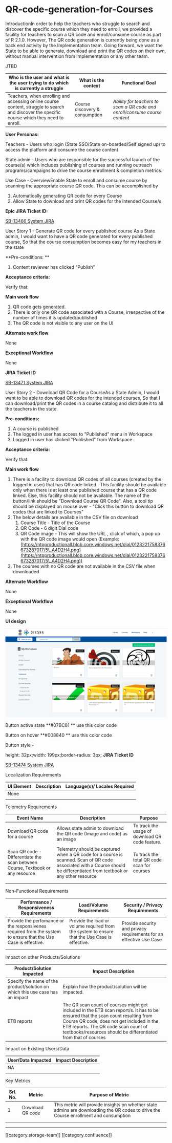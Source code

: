 # QR-code-generation-for-Courses

IntroductionIn order to help the teachers who struggle to search and discover the specific course which they need to enroll, we provided a facility for teachers to scan a QR code and enroll/consume course as part of R 2.1.0. However, The QR code generation is currently being done as a back end activity by the Implementation team. Going forward, we want the State to be able to generate, download and print the QR codes on their own, without manual intervention from Implementation or any other team.

&#x20;JTBD

| **Who is the user and what is the user trying to do which is currently a struggle**                                                          | **What is the context**        | **Functional Goal**                                                        |
| -------------------------------------------------------------------------------------------------------------------------------------------- | ------------------------------ | -------------------------------------------------------------------------- |
| Teachers, when enrolling and accessing online course content, struggle to search and discover the specific course which they need to enroll. | Course discovery & consumption | _Ability for teachers to scan a QR code and enroll/consume course content_ |

**User Personas:**

Teachers -  Users who login (State SSO/State on-boarded/Self signed up) to access the platform and consume the course content

State admin - Users who are responsible for the successful launch of the course(s) which includes publishing of courses and running outreach programs/campaigns to drive the course enrollment & completion metrics.&#x20;

Use Case - OverviewEnable State to enroll and consume course by scanning the appropriate course QR code. This can be accomplished by&#x20;

1. Automatically generating QR code for every Course&#x20;
2. Allow State to download and print QR codes for the intended Course/s&#x20;

**Epic JIRA Ticket ID:**

[SB-13466 System JIRA](https://browse/SB-13466)

User Story 1 - Generate QR code for every published course As a State admin, I would want to have a QR code generated for every published course, So that the course consumption becomes easy for my teachers in the state

\*\*Pre-conditions: \*\*

1. Content reviewer has clicked "Publish"

**Acceptance criteria:**

Verify that:

**Main work flow**

1. QR code gets generated.
2. There is only one QR code associated with a Course, irrespective of the number of times it is updated/published
3. The QR code is not visible to any user on the UI

**Alternate work flow**

None

**Exceptional Workflow**

None

**JIRA Ticket ID**

[SB-13471 System JIRA](https://browse/SB-13471)

User Story 2 - Download QR Code for a CourseAs a State Admin, I would want to be able to download QR codes for the intended courses, So that I can download/print the QR codes in a course catalog and distribute it to all the teachers in the state.

**Pre-conditions:**

1. A course is published
2. The logged in user has access to "Published" menu in Workspace
3. Logged in user has clicked "Published" from Workspace

**Acceptance criteria:**

Verify that:

**Main work flow**

1. There is a facility to download QR codes of all courses (created by the logged in user) that has QR code linked . This facility should be available only when there is at least one published course that has a QR code linked. Else, this facility should not be available. The name of the button/link should be "Download Course QR Code". Also, a tool tip should be displayed on mouse over - "Click this button to download QR codes that are linked to Courses"
2. The below details are available in the CSV file on download &#x20;
   1. Course Title - Title of the Course
   2. QR Code - 6 digit Dial code
   3. QR Code image - This will show the URL , click of which, a pop up with the QR code image would open (Example: [https://ntpproductionall.blob.core.windows.net/dial/0123221758376673287017/5\_A4D2H4.png](https://ntpproductionall.blob.core.windows.net/dial/0123221758376673287017/5\_A4D2H4.png))
3. The courses with no QR code are not available in the CSV file when downloaded&#x20;

**Alternate Workflow**

None

**Exceptional Workflow**

None

**UI design**

![](<images/storage/Download course QR code.png>)

Button active state  \*\*#07BC81 \*\* use this color code

Button on hover  \*\*#008840 \*\* use this color code

&#x20;        &#x20;

Button style -&#x20;

height: 32px;width: 199px;border-radius: 3px;           **JIRA Ticket ID**

[SB-13474 System JIRA](https://browse/SB-13474)

Localization Requirements

| UI Element | Description | Language(s)/ Locales Required |
| ---------- | ----------- | ----------------------------- |
| None       |             |                               |
|            |             |                               |

Telemetry Requirements

| Event Name                                                                     | Description                                                                                                                                                                | Purpose                                         |
| ------------------------------------------------------------------------------ | -------------------------------------------------------------------------------------------------------------------------------------------------------------------------- | ----------------------------------------------- |
| Download QR code for a course                                                  | Allows state admin to download the QR code (Image and code) as an image                                                                                                    | To track the usage of download QR code feature. |
| Scan QR code - Differentiate the scan between Course, Textbook or any resource | Telemetry should be captured when a QR code for a course is scanned. Scan of QR code associated with a Course should be differentiated from textbook or any other resource | To track the total QR code scan for courses     |
|                                                                                |                                                                                                                                                                            |                                                 |
|                                                                                |                                                                                                                                                                            |                                                 |

Non-Functional Requirements

| Performance / Responsiveness Requirements                                                                      | Load/Volume Requirements                                                                      | Security / Privacy Requirements                                     |
| -------------------------------------------------------------------------------------------------------------- | --------------------------------------------------------------------------------------------- | ------------------------------------------------------------------- |
| Provide the perfomance or the responsivenes required from the system to ensure that the Use Case is effective. | Provide the load or volume required from the system to ensure that the Use Case is effective. | Provide security and privacy requirements for an effective Use Case |
|                                                                                                                |                                                                                               |                                                                     |
|                                                                                                                |                                                                                               |                                                                     |

Impact on other Products/Solutions

| Product/Solution Impacted                                                     | Impact Description                                                                                                                                                                                                                                                                      |
| ----------------------------------------------------------------------------- | --------------------------------------------------------------------------------------------------------------------------------------------------------------------------------------------------------------------------------------------------------------------------------------- |
| Specify the name of the product/solution on which this use case has an impact | Explain how the product/solution will be impacted.                                                                                                                                                                                                                                      |
| ETB reports                                                                   | The QR scan count of courses might get included in the ETB scan report/s. It has to be ensured that the scan count resulting from Course QR code, does not get included in the ETB reports. The QR code scan count of textbooks/resources should be differentiated from that of courses |

Impact on Existing Users/Data&#x20;

| User/Data Impacted | Impact Description |
| ------------------ | ------------------ |
| NA                 |                    |
|                    |                    |

Key Metrics

| Srl. No. | Metric           | Purpose of Metric                                                                                                                     |
| -------- | ---------------- | ------------------------------------------------------------------------------------------------------------------------------------- |
| 1        | Download QR code | This metric will provide insights on whether state admins are downloading the QR codes to drive the Course enrollment and consumption |
|          |                  |                                                                                                                                       |
|          |                  |                                                                                                                                       |

***

\[\[category.storage-team]] \[\[category.confluence]]
